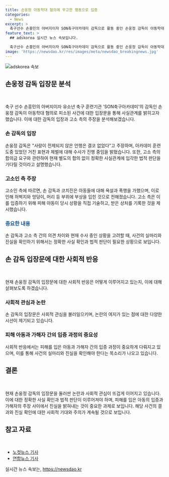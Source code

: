 ```yaml
---
title: 손웅정 아동학대 혐의에 무고한 행동으로 입증
categories:
  - News
excerpt: >
  축구선수 손흥민의 아버지이자 SON축구아카데미 감독으로 활동 중인 손웅정 감독이 아동학대 혐의로 피소되었으며, 이에 대해 사랑이 전제되지 않은 행동은 없었다고 주장했다. 손 감독은 훈련 중 발생한 거친 표현과 체벌을 인정하고 사과의 뜻을 전하며, 현재 정확한 사실관계에 입각한 법적 판단을 기다리고 있는 것으로 전해졌다. 또한, 합의금 문제와 아이들에 대한 사랑이 전제된 언행이었다는 주장도 제기되었으며, 고소 측은 욕설과 폭행으로 인한 피해를 주장하고 있다.
feature_text: >
  ## adskorea 실시간 뉴스 속보입니다.

  축구선수 손흥민의 아버지이자 SON축구아카데미 감독으로 활동 중인 손웅정 감독이 아동학대 혐의로 피소되었으며, 이에 대해 사랑이 전제되지 않은 행동은 없었다고 주장했다. 손 감독은 훈련 중 발생한 거친 표현과 체벌을 인정하고 사과의 뜻을 전하며, 현재 정확한 사실관계에 입각한 법적 판단을 기다리고 있는 것으로 전해졌다. 또한, 합의금 문제와 아이들에 대한 사랑이 전제된 언행이었다는 주장도 제기되었으며, 고소 측은 욕설과 폭행으로 인한 피해를 주장하고 있다.
image: 'https://newsdao.kr/res/images/meta/newsdao_breakingnews.jpg'
---
```


<p><img src="https://newsdao.kr/res/images/meta/newsdao_breakingnews.jpg" alt="adskorea 속보" /></p>

<h2 data-ke-size="size26">손웅정 감독 입장문 분석</h2>

<p data-ke-size="size16">&nbsp;</p>

<p>축구 선수 손흥민의 아버지이자 유소년 축구 훈련기관 'SON축구아카데미'의 감독인 손웅정 감독이 아동학대 혐의로 피소된 사건에 대한 입장문을 통해 사실관계를 밝히고자 했습니다. 이에 대한 감독의 입장과 고소 측의 주장을 분석해보겠습니다.</p>

<h3>손 감독의 입장</h3>

<p>손웅정 감독은 "사랑이 전제되지 않은 언행은 결코 없었다"고 주장하며, 아카데미 훈련 도중 있었던 거친 표현과 체벌에 대해 수사가 진행 중임을 밝혔습니다. 또한, 고소 측의 합의금 요구와 관련하여 현재 별도의 합의 없이 정확한 사실관계에 입각한 법적 판단을 기다릴 것이라고 설명했습니다.</p>

<h3>고소인 측 주장</h3>

<p>고소인 측에 따르면, 손 감독과 코치진은 아동들에 대해 욕설과 폭행을 가했으며, 이로 인해 허벅지와 엉덩이, 머리 등 부위에 부상을 입힌 것으로 전해졌습니다. 고소 측은 이를 입증하기 위해 피해 아동이 당시 상황을 직접 기술하고, 받은 상처를 기록한 것을 제시했습니다.</p>

<h3><b><span style="color: #1a5490;">중요한 내용</span></b></h3>

<p>손 감독과 고소 측 간의 의견 차이와 현재 수사 중인 상황을 고려할 때, 사건의 실마리와 진실을 확인하기 위해서는 정확한 사실 확인과 법적 판단이 필요한 상황으로 보입니다.</p>

<h2 data-ke-size="size26">손 감독 입장문에 대한 사회적 반응</h2>

<p data-ke-size="size16">&nbsp;</p>

<p>현재 손웅정 감독의 입장문에 대한 사회적 반응은 어떻게 이루어지고 있는지, 이에 대해 살펴보도록 하겠습니다.</p>

<h3>사회적 관심과 논란</h3>

<p>손 감독의 입장문은 사회적 관심을 불러일으키며, 논란의 여지가 있는 점에 대한 다양한 시선이 제기되고 있습니다.</p>

<h3>피해 아동과 가해자 간의 입증 과정의 중요성</h3>

<p>사회적 반응에서는 피해를 입은 아동과 가해자 간의 입증 과정이 중요하게 다뤄지고 있으며, 이를 통해 사건의 실마리와 진실을 확인해야 한다는 목소리가 나오고 있습니다.</p>

<h2 data-ke-size="size26">결론</h2>

<p data-ke-size="size16">&nbsp;</p>

<p>현재 손웅정 감독의 입장문을 둘러싼 논란과 사회적 관심이 뜨겁게 이어지고 있습니다. 이에 대한 정확한 사실 확인과 법적 판단이 이루어져야 하며, 피해를 입은 아동의 입증과 가해자의 주장 사이에서 진실을 밝혀내는 것이 중요한 과제로 보입니다. 해당 사건의 결과와 진실 확인에 대한 사회적 기대와 주의가 계속될 것으로 보입니다.</p>

<h2 data-ke-size="size26">참고 자료</h2>

<p data-ke-size="size16">&nbsp;</p>

<ul>
  <li><a href="https://www.nocutnews.co.kr/news/5653511">노컷뉴스 기사</a></li>
  <li><a href="https://www.yna.co.kr/view/AKR20220426115300504">연합뉴스 기사</a></li>
</ul>
실시간 뉴스 속보는, <a href="https://newsdao.kr" rel="dofollow">https://newsdao.kr</a>


